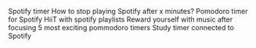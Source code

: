 
Spotify timer
How to stop playing Spotify after x minutes?
Pomodoro timer for Spotify
HiiT with spotify playlists
Reward yourself with music after focusing
5 most exciting pommodoro timers
Study timer connected to Spotify